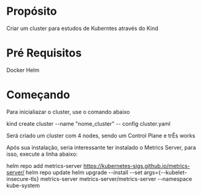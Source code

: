 # Propósito

Criar um cluster para estudos de Kuberntes através do Kind

# Pré Requisitos
Docker
Helm

# Começando

Para inicialiazar o cluster, use o comando abaixo

kind create cluster --name "nome_cluster" -- config cluster.yaml

Será criado um cluster com 4 nodes, sendo um Control Plane e trÊs works

Após sua instalação, seria interessante ter instalado o Metrics Server, para isso, execute a linha abaixo:

helm repo add metrics-server https://kubernetes-sigs.github.io/metrics-server/
helm repo update
helm upgrade --install --set args={--kubelet-insecure-tls} metrics-server metrics-server/metrics-server --namespace kube-system

